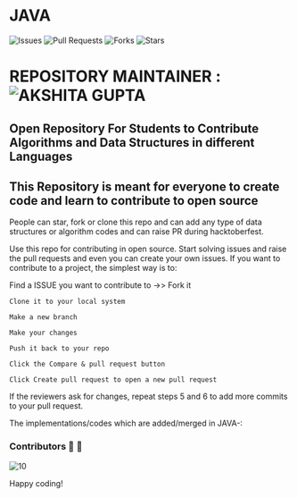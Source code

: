 # JAVA

![Issues](https://img.shields.io/github/issues/akshitagit/JAVA)
![Pull Requests](https://img.shields.io/github/issues-pr/akshitagit/JAVA)
![Forks](https://img.shields.io/github/forks/akshitagit/JAVA)
![Stars](https://img.shields.io/github/stars/akshitagit/JAVA)


# REPOSITORY MAINTAINER : ![AKSHITA GUPTA](https://github.com/akshitagupta15june) 

## Open Repository For Students to Contribute Algorithms and Data Structures in different Languages

## This Repository is meant for everyone to create code and learn to contribute to open source

People can star, fork or clone this repo and can add any type of data structures or algorithm codes and can raise PR during hacktoberfest.

Use this repo for contributing in open source.
Start solving issues and raise the pull requests and even you can create your own issues.
If you want to contribute to a project, the simplest way is to:

Find a ISSUE you want to contribute to ->> Fork it

    Clone it to your local system

    Make a new branch

    Make your changes

    Push it back to your repo

    Click the Compare & pull request button

    Click Create pull request to open a new pull request

If the reviewers ask for changes, repeat steps 5 and 6 to add more commits to your pull request.

The implementations/codes which are added/merged in JAVA-:

### Contributors :pray: :dizzy:
![10](https://contributors-img.web.app/image?repo=akshitagit/JAVA)


Happy coding!
